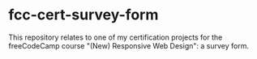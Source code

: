 # fcc-cert-survey-form
This repository relates to one of my certification projects for the freeCodeCamp course "(New) Responsive Web Design": a survey form.

